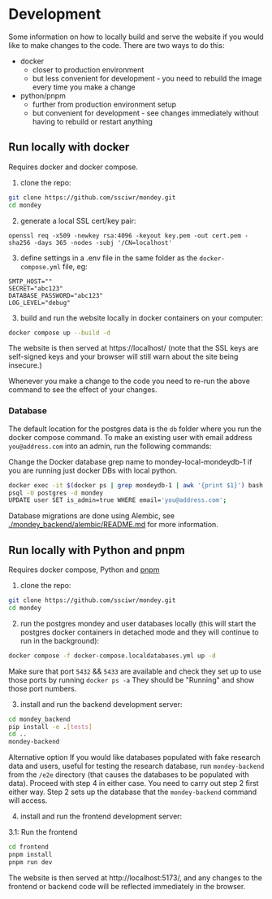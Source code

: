 # Development

Some information on how to locally build and serve the website if you would like to make changes to the code.
There are two ways to do this:

- docker
  - closer to production environment
  - but less convenient for development - you need to rebuild the image every time you make a change
- python/pnpm
  - further from production environment setup
  - but convenient for development - see changes immediately without having to rebuild or restart anything

## Run locally with docker

Requires docker and docker compose.

1. clone the repo:

```sh
git clone https://github.com/ssciwr/mondey.git
cd mondey
```

2. generate a local SSL cert/key pair:

```
openssl req -x509 -newkey rsa:4096 -keyout key.pem -out cert.pem -sha256 -days 365 -nodes -subj '/CN=localhost'
```

3. define settings in a .env file in the same folder as the `docker-compose.yml` file, eg:

```
SMTP_HOST=""
SECRET="abc123"
DATABASE_PASSWORD="abc123"
LOG_LEVEL="debug"
```

3. build and run the website locally in docker containers on your computer:

```sh
docker compose up --build -d
```

The website is then served at https://localhost/
(note that the SSL keys are self-signed keys and your browser will still warn about the site being insecure.)

Whenever you make a change to the code you need to re-run the above command to see the effect of your changes.

### Database

The default location for the postgres data is the `db` folder where you run the docker compose command.
To make an existing user with email address `you@address.com` into an admin, run the following commands:

Change the Docker database grep name to mondey-local-mondeydb-1 if you are running just docker DBs with local python.

```sh
docker exec -it $(docker ps | grep mondeydb-1 | awk '{print $1}') bash
psql -U postgres -d mondey
UPDATE user SET is_admin=true WHERE email='you@address.com';
```

Database migrations are done using Alembic, see [./mondey_backend/alembic/README.md](./mondey_backend/alembic/README.md) for more information.

## Run locally with Python and pnpm

Requires docker compose, Python and [pnpm](https://pnpm.io/installation#using-a-standalone-script)

1. clone the repo:

```sh
git clone https://github.com/ssciwr/mondey.git
cd mondey
```

2. run the postgres mondey and user databases locally (this will start the postgres docker containers in detached mode and they will continue to run in the background):

```sh
docker compose -f docker-compose.localdatabases.yml up -d
```

Make sure that port `5432` && `5433` are available and check they set up to use those ports by running `docker ps -a`
They should be "Running" and show those port numbers.

3. install and run the backend development server:

```sh
cd mondey_backend
pip install -e .[tests]
cd ..
mondey-backend
```

Alternative option If you would like databases populated with fake research data and users, useful for testing the research database,
 run `mondey-backend` from the `/e2e` directory (that causes the databases to be populated with data). Proceed with step 4 in either case.
You need to carry out step 2 first either way. Step 2 sets up the database that the `mondey-backend` command will access.

4. install and run the frontend development server:

3.1: Run the frontend
```sh
cd frontend
pnpm install
pnpm run dev
```

The website is then served at http://localhost:5173/, and any changes to the frontend or backend code
will be reflected immediately in the browser.
